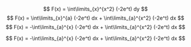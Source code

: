 $$
F(x) = \int\limits_{x}^{x^2} (-2e^t) dy
$$
$$
F(x) = \int\limits_{x}^{a} (-2e^t) dx + \int\limits_{a}^{x^2} (-2e^t) dx
$$
$$
F(x) = -\int\limits_{a}^{x} (-2e^t) dx + \int\limits_{a}^{x^2} (-2e^t) dx
$$

$$
F(x) = -\int\limits_{a}^{x} (-2e^t) dx + \int\limits_{a}^{x^2} (-2e^t) dx
$$